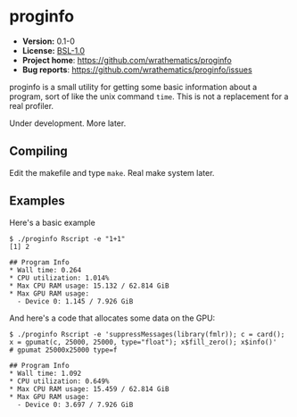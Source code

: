 # proginfo

* **Version:** 0.1-0
* **License:** [BSL-1.0](http://opensource.org/licenses/BSL-1.0)
* **Project home**: https://github.com/wrathematics/proginfo
* **Bug reports**: https://github.com/wrathematics/proginfo/issues


proginfo is a small utility for getting some basic information about a program, sort of like the unix command `time`. This is not a replacement for a real profiler.

Under development. More later.


## Compiling

Edit the makefile and type `make`. Real make system later.



## Examples

Here's a basic example 

```
$ ./proginfo Rscript -e "1+1"
[1] 2

## Program Info
* Wall time: 0.264
* CPU utilization: 1.014%
* Max CPU RAM usage: 15.132 / 62.814 GiB
* Max GPU RAM usage: 
  - Device 0: 1.145 / 7.926 GiB
```

And here's a code that allocates some data on the GPU:

```
$ ./proginfo Rscript -e 'suppressMessages(library(fmlr)); c = card(); x = gpumat(c, 25000, 25000, type="float"); x$fill_zero(); x$info()'
# gpumat 25000x25000 type=f 

## Program Info
* Wall time: 1.092
* CPU utilization: 0.649%
* Max CPU RAM usage: 15.459 / 62.814 GiB
* Max GPU RAM usage: 
  - Device 0: 3.697 / 7.926 GiB
```
